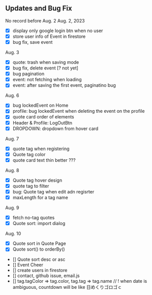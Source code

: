 ## Updates and Bug Fix 
No record before Aug. 2
Aug. 2, 2023
- [x] display only google login btn when no user
- [x] store user info of Event in firestore
- [x] bug fix, save event

Aug. 3
- [x] quote: trash when saving mode
- [x] bug fix, delete event [? not yet]
- [x] bug pagination
- [x] event: not fetching when loading
- [x] event: after saving the first event, paginatino bug

Aug. 6
- [x] bug lockedEvent on Home
- [x] profile: bug lockedEvent when deleting the event on the profile 
- [x] quote card order of elements
- [x] Header & Profile: LogOutBtn
- [x] DROPDOWN: dropdown from hover card

Aug. 7
- [x] quote tag when registering 
- [x] Quote tag color
- [x] quote card text thin better ???

Aug. 8
- [x] Quote tag hover design
- [x] quote tag to filter
- [x] bug: Quote tag when edit adn regisrter
- [x] maxLength for a tag name

Aug. 9
- [x] fetch no-tag quotes
- [x] Quote sort: import dialog

Aug. 10
- [x] Quote sort in Quote Page
- [x] Quote sort() to orderBy()

- [] Quote sort desc or asc
- [] Event Cheer
- [] create users in firestore
- [] contact, github issue, email.js
- [] tag.tagColor => tag.color, tag.tag => tag.name
// ! when date is ambiguous, countdown will be like 日めくりゴロゴｃ
